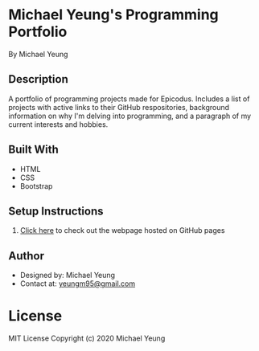 # Michael Yeung's Programming Portfolio
By Michael Yeung

## Description 
A portfolio of programming projects made for Epicodus. Includes a list of projects with active links to their GitHub respositories, background information on why I'm delving into programming, and a paragraph of my current interests and hobbies.

## Built With
* HTML
* CSS 
* Bootstrap

## Setup Instructions
1. [Click here](https://yeungm95.github.io/programming-portfolio/) to check out the webpage hosted on GitHub pages

## Author
* Designed by: Michael Yeung 
* Contact at: yeungm95@gmail.com

# License
MIT License
Copyright (c) 2020 Michael Yeung


